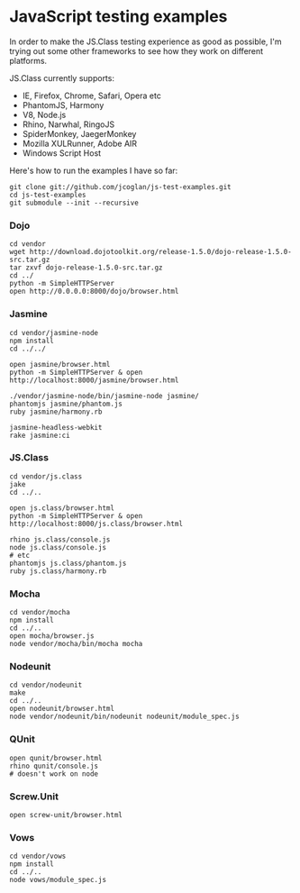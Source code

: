 # JavaScript testing examples

In order to make the JS.Class testing experience as good as possible, I'm trying
out some other frameworks to see how they work on different platforms.

JS.Class currently supports:

* IE, Firefox, Chrome, Safari, Opera etc
* PhantomJS, Harmony
* V8, Node.js
* Rhino, Narwhal, RingoJS
* SpiderMonkey, JaegerMonkey
* Mozilla XULRunner, Adobe AIR
* Windows Script Host

Here's how to run the examples I have so far:

    git clone git://github.com/jcoglan/js-test-examples.git
    cd js-test-examples
    git submodule --init --recursive

### Dojo

    cd vendor
    wget http://download.dojotoolkit.org/release-1.5.0/dojo-release-1.5.0-src.tar.gz
    tar zxvf dojo-release-1.5.0-src.tar.gz
    cd ../
    python -m SimpleHTTPServer
    open http://0.0.0.0:8000/dojo/browser.html

### Jasmine

    cd vendor/jasmine-node
    npm install
    cd ../../
    
    open jasmine/browser.html
    python -m SimpleHTTPServer & open http://localhost:8000/jasmine/browser.html
    
    ./vendor/jasmine-node/bin/jasmine-node jasmine/
    phantomjs jasmine/phantom.js
    ruby jasmine/harmony.rb
    
    jasmine-headless-webkit
    rake jasmine:ci

### JS.Class

    cd vendor/js.class
    jake
    cd ../..
    
    open js.class/browser.html
    python -m SimpleHTTPServer & open http://localhost:8000/js.class/browser.html
    
    rhino js.class/console.js
    node js.class/console.js
    # etc
    phantomjs js.class/phantom.js
    ruby js.class/harmony.rb

### Mocha

    cd vendor/mocha
    npm install
    cd ../..
    open mocha/browser.js
    node vendor/mocha/bin/mocha mocha

### Nodeunit

    cd vendor/nodeunit
    make
    cd ../..
    open nodeunit/browser.html
    node vendor/nodeunit/bin/nodeunit nodeunit/module_spec.js

### QUnit

    open qunit/browser.html
    rhino qunit/console.js
    # doesn't work on node

### Screw.Unit

    open screw-unit/browser.html

### Vows

    cd vendor/vows
    npm install
    cd ../..
    node vows/module_spec.js

